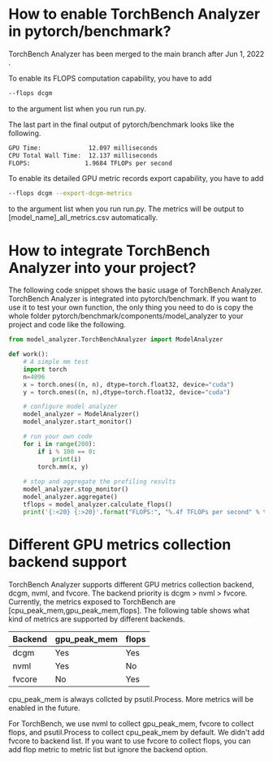 # How to enable TorchBench Analyzer in pytorch/benchmark?
TorchBench Analyzer has been merged to the main branch after Jun 1, 2022 .

To enable its FLOPS computation capability, you have to add
```bash
--flops dcgm
```
to the argument list when you run run.py.

The last part in the final output of pytorch/benchmark looks like the following.
```bash
GPU Time:             12.097 milliseconds
CPU Total Wall Time:  12.137 milliseconds
FLOPS:               1.9684 TFLOPs per second
```
To enable its detailed GPU metric records export capability, you have to add
```bash
--flops dcgm --export-dcgm-metrics
```
to the argument list when you run run.py. The metrics will be output to [model_name]_all_metrics.csv automatically.


# How to integrate TorchBench Analyzer into your project?
The following code snippet shows the basic usage of TorchBench Analyzer. TorchBench Analyzer is integrated into pytorch/benchmark. If you want to use it to test your own function, the only thing you need to do is copy the whole folder pytorch/benchmark/components/model_analyzer to your project and code like the following.

```python
from model_analyzer.TorchBenchAnalyzer import ModelAnalyzer

def work():
    # A simple mm test 
    import torch
    n=4096
    x = torch.ones((n, n), dtype=torch.float32, device="cuda")
    y = torch.ones((n, n),dtype=torch.float32, device="cuda")

    # configure model analyzer
    model_analyzer = ModelAnalyzer()
    model_analyzer.start_monitor()

    # run your own code
    for i in range(200):
        if i % 100 == 0:
            print(i)
        torch.mm(x, y)
    
    # stop and aggregate the profiling results
    model_analyzer.stop_monitor()
    model_analyzer.aggregate()
    tflops = model_analyzer.calculate_flops()
    print('{:<20} {:>20}'.format("FLOPS:", "%.4f TFLOPs per second" % tflops, sep=''))
```

# Different GPU metrics collection backend support

TorchBench Analyzer supports different GPU metrics collection backend, dcgm, nvml, and fvcore. The backend priority is dcgm > nvml > fvcore. Currently, the metrics exposed to TorchBench are [cpu_peak_mem,gpu_peak_mem,flops]. The following table shows what kind of metrics are supported by different backends.

| Backend | gpu_peak_mem | flops |
| ------- | ------------ | ----- |
| dcgm    | Yes          | Yes   |
| nvml    | Yes          | No    |
| fvcore  | No           | Yes   |

cpu_peak_mem is always collcted by psutil.Process. More metrics will be enabled in the future.

For TorchBench, we use nvml to collect gpu_peak_mem, fvcore to collect flops, and psutil.Process to collect cpu_peak_mem by default. We didn't add fvcore to backend list. If you want to use fvcore to collect flops, you can add flop metric to metric list but ignore the backend option.